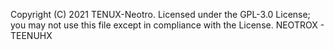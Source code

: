 Copyright (C) 2021 TENUX-Neotro.
Licensed under the  GPL-3.0 License;
you may not use this file except in compliance with the License.
NEOTROX - TEENUHX
